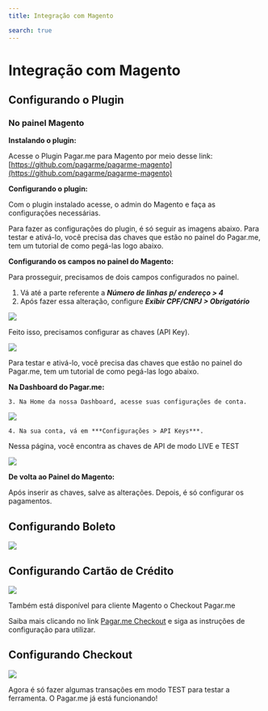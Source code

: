 ```yaml
---
title: Integração com Magento

search: true
---
```


# Integração com Magento

## Configurando o Plugin

### No painel Magento

**Instalando o plugin:**

Acesse o Plugin Pagar.me para Magento por meio desse link: [https://github.com/pagarme/pagarme-magento](https://github.com/pagarme/pagarme-magento)

**Configurando o plugin:**

Com o plugin instalado acesse, o admin do Magento e faça as configurações necessárias.

Para fazer as configurações do plugin, é só seguir as imagens abaixo. Para testar e ativá-lo, você precisa das chaves que estão no
painel do Pagar.me, tem um tutorial de como pegá-las logo abaixo.

**Configurando os campos no painel do Magento:**

Para prosseguir, precisamos de dois campos configurados no painel.

1. Vá até a parte referente a ***Número de linhas p/ endereço > 4***
2. Após fazer essa alteração, configure ***Exibir CPF/CNPJ > Obrigatório***

![](magento/configurando-campos.png)

Feito isso, precisamos configurar as chaves (API Key).

![](magento/configurando-api-keys.png)

Para testar e ativá-lo, você precisa das chaves que estão no painel do Pagar.me, tem um tutorial de como pegá-las logo abaixo.

**Na Dashboard do Pagar.me:**

    3. Na Home da nossa Dashboard, acesse suas configurações de conta.

![](plataformas/dashboard-minha-conta.png)

    4. Na sua conta, vá em ***Configurações > API Keys***.
Nessa página, você encontra as chaves de API de modo LIVE e TEST

![](plataformas/dashboard-api-keys.png)

**De volta ao Painel do Magento:**

Após inserir as chaves, salve as alterações.
Depois, é só configurar os pagamentos.

## Configurando Boleto

![](magento/configurando-boleto.png)

## Configurando Cartão de Crédito

![](magento/configurando-cartao.png)

Também está disponível para cliente Magento o Checkout Pagar.me

Saiba mais clicando no link [Pagar.me Checkout](http://pagar.me/checkout) e siga as instruções de configuração para utilizar.

## Configurando Checkout

![](magento/configurando-checkout.png)

Agora é só fazer algumas transações em modo TEST para testar a ferramenta.
O Pagar.me já está funcionando!



